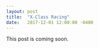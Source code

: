 ```yaml
---
layout: post
title:  "X-Class Racing"
date:   2017-12-01 12:00:00 -0400
---
```


This post is coming soon.